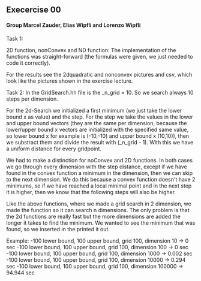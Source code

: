 ## Execercise 00
#### Group Marcel Zauder, Elias Wipfli and Lorenzo Wipfli

Task 1:

2D function, nonConvex and ND function:
The implementation of the functions was straight-forward (the formulas were given, we just needed to code it correctly).

For the results see the 2dquadratic and nonconvex pictures and csv, which look like the pictures shown in the exercise lecture.


Task 2:
In the GridSearch.hh file is the _n_grid = 10. So we search always 10 steps per dimension.

For the 2d-Search we initialized a first minimum (we just take the lower bound x as value) and the step.
For the step we take the values in the lower and upper bound vectors (they are the same per dimension, because the lower/upper bound x vectors are initialized with the specified same value, so lower bound x for example is (-10,-10) and upper bound x (10,10)), then we substract them and divide the result with (_n_grid - 1).
With this we have a uniform distance for every gridpoint.

We had to make a distinction for noConvex and 2D functions. In both cases we go through every dimension with the step distance, except if we have found in the convex function a minimum in the dimension, then we can skip to the next dimension. We do this because a convex function doesn't have 2 minimums, so if we have reached a local minimal point and in the next step it is higher, then we know that the following steps will also be higher.

Like the above functions, where we made a grid search in 2 dimension, we made the function so it can search n dimensions. The only problem is that the 2d functions are really fast but the more dimensions are added the longer it takes to find the minimum. We wanted to see the minimum that was found, so we inserted in the printed it out.

Example:
-100 lower bound, 100 upper bound, grid 100, dimension 10 -> 0 sec
-100 lower bound, 100 upper bound, grid 100, dimension 100 -> 0 sec
-100 lower bound, 100 upper bound, grid 100, dimension 1000 -> 0.002 sec
-100 lower bound, 100 upper bound, grid 100, dimension 10000 -> 0.294 sec
-100 lower bound, 100 upper bound, grid 100, dimension 100000 -> 94.944 sec


